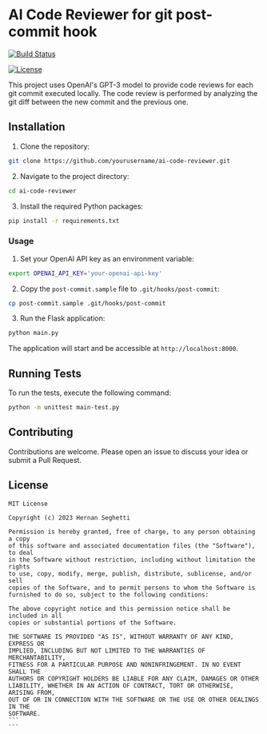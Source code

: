 # AI Code Reviewer for git post-commit hook

[![Build Status](https://travis-ci.com/yourusername/ai-code-reviewer.svg?branch=master)](https://travis-ci.com/yourusername/ai-code-reviewer)

[![License](https://img.shields.io/badge/License-MIT-blue.svg)](https://opensource.org/licenses/MIT)

This project uses OpenAI's GPT-3 model to provide code reviews for each git commit executed locally. The code review is performed by analyzing the git diff between the new commit and the previous one.

## Installation

1. Clone the repository:

```bash
git clone https://github.com/yourusername/ai-code-reviewer.git
```

2. Navigate to the project directory:

```bash
cd ai-code-reviewer
```

3. Install the required Python packages:

```bash
pip install -r requirements.txt
```

### Usage

1. Set your OpenAI API key as an environment variable:

```bash
export OPENAI_API_KEY='your-openai-api-key'
```

2.  Copy the `post-commit.sample` file to `.git/hooks/post-commit`:

```bash
cp post-commit.sample .git/hooks/post-commit
```


3. Run the Flask application:

```bash
python main.py
```

The application will start and be accessible at `http://localhost:8000`.

## Running Tests

To run the tests, execute the following command:

```bash
python -m unittest main-test.py
```

## Contributing

Contributions are welcome. Please open an issue to discuss your idea or submit a Pull Request.

## License

````
MIT License

Copyright (c) 2023 Hernan Seghetti

Permission is hereby granted, free of charge, to any person obtaining a copy
of this software and associated documentation files (the "Software"), to deal
in the Software without restriction, including without limitation the rights
to use, copy, modify, merge, publish, distribute, sublicense, and/or sell
copies of the Software, and to permit persons to whom the Software is
furnished to do so, subject to the following conditions:

The above copyright notice and this permission notice shall be included in all
copies or substantial portions of the Software.

THE SOFTWARE IS PROVIDED "AS IS", WITHOUT WARRANTY OF ANY KIND, EXPRESS OR
IMPLIED, INCLUDING BUT NOT LIMITED TO THE WARRANTIES OF MERCHANTABILITY,
FITNESS FOR A PARTICULAR PURPOSE AND NONINFRINGEMENT. IN NO EVENT SHALL THE
AUTHORS OR COPYRIGHT HOLDERS BE LIABLE FOR ANY CLAIM, DAMAGES OR OTHER
LIABILITY, WHETHER IN AN ACTION OF CONTRACT, TORT OR OTHERWISE, ARISING FROM,
OUT OF OR IN CONNECTION WITH THE SOFTWARE OR THE USE OR OTHER DEALINGS IN THE
SOFTWARE.
```
```
